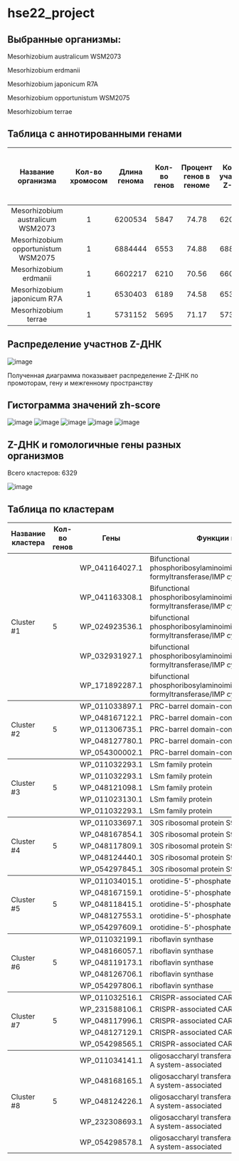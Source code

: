 # hse22_project

## Выбранные организмы:

Mesorhizobium australicum WSM2073

Mesorhizobium erdmanii

Mesorhizobium japonicum R7A

Mesorhizobium opportunistum WSM2075

Mesorhizobium terrae

## Таблица с аннотированными генами

|Название организма             |Кол-во хромосом|Длина генома|Кол-во генов |Процент генов в геноме |Кол-во участков Z-ДНК|Кол-во участков Z-ДНК с zh-score > 500 |Общая длина участков Z-ДНК с zh-score > 500  |
|:-----------------------------:|:-------------:|:----------:|:-----------:|:---------------------:|:---------------------:|:---------------------:|:---------------------------:|
|Mesorhizobium australicum WSM2073       |1              |6200534     |5847         |74.78                  |6200534                |68714                   |658466                        |
|Mesorhizobium opportunistum WSM2075|1              |6884444     |6553         |74.88                  |6884444               |76000                   |728032                         |
|Mesorhizobium erdmanii |1              |6602217     |6210         |70.56                  |6602217                |73578                   |714484                        |
|Mesorhizobium japonicum R7A      |1              |6530403     |6189         |74.58                  |6530403               |74804                   |709386                       |
|Mesorhizobium terrae|1              |5731152     |5695         |71.17                  |5731152                |74350                   |658466                        |

## Распределение участнов Z-ДНК

![image](https://user-images.githubusercontent.com/93160309/173417009-461ed7ce-16b0-4d51-a71f-b6b680dfdae9.png)

Полученная диаграмма показывает распределение Z-ДНК по промоторам, гену и межгенному пространству

## Гистограмма значений zh-score

![image](https://user-images.githubusercontent.com/93160309/173417370-e3d1f8da-e6f3-4eda-acc9-23d5c2a288ff.png)
![image](https://user-images.githubusercontent.com/93160309/173417436-1260ef39-70fd-4948-839a-2b5d73903c24.png)
![image](https://user-images.githubusercontent.com/93160309/173417503-1bad7612-73ae-4c8d-8c81-8b3e2f9fe157.png)
![image](https://user-images.githubusercontent.com/93160309/173417551-6c0b7bde-af7d-4612-a69d-6798ea27bae7.png)
![image](https://user-images.githubusercontent.com/93160309/173417586-1892233d-01e2-4420-b62b-c781f1d10589.png)

## Z-ДНК и гомологичные гены разных организмов

Всего кластеров: 6329 

![image](https://user-images.githubusercontent.com/93160309/173418660-99ce8e86-ebbc-468e-8206-f6379f977492.png)

## Таблица по кластерам


<table>
    <thead>
        <tr>
            <th>Название кластера</th>
            <th>Кол-во генов</th>
            <th>Гены</th>
            <th>Функции генов</th>
            <th>Расположение Z-ДНК</th>
            <th>Z-Hunt score</th>
        </tr>
    </thead>
    <tbody>
        <tr>
            <td rowspan=5>Cluster #1</td>
            <td rowspan=5>5</td>
            <td rowspan=1>WP_041164027.1</td>
            <td rowspan=1>Bifunctional phosphoribosylaminoimidazolecarboxamide
            formyltransferase/IMP cyclohydrolase</td>
            <td rowspan=1>Промотор</td>
            <td rowspan=1>980,883,3428, 650, 10894</td>
        </tr>
        <tr>
            <td rowspan=1>WP_041163308.1</td>
            <td rowspan=1>Bifunctional phosphoribosylaminoimidazolecarboxamide
            formyltransferase/IMP cyclohydrolase</td>
            <td rowspan=1>Промотор</td>
            <td rowspan=1>908, 1244, 883, 2752, 2779</td>
        </tr>
        <tr>
            <td rowspan=1>WP_024923536.1</td>
            <td rowspan=1>bifunctional phosphoribosylaminoimidazolecarboxamide
            formyltransferase/IMP cyclohydrolase</td>
            <td rowspan=1>Промотор</td>
            <td rowspan=1>2945, 2962, 739, 3428</td>
        </tr>
        <tr>
            <td rowspan=1>WP_032931927.1	</td>
            <td rowspan=1>bifunctional phosphoribosylaminoimidazolecarboxamide
            formyltransferase/IMP cyclohydrolase</td>
            <td rowspan=1>Промотор</td>
            <td rowspan=1>3039, 883, 980, 2779</td>
        </tr>
        <tr>
            <td rowspan=1>WP_171892287.1</td>
            <td rowspan=1>bifunctional phosphoribosylaminoimidazolecarboxamide
            formyltransferase/IMP cyclohydrolase</td>
            <td rowspan=1>Промотор</td>
            <td rowspan=1>650, 13713, 8485, 883</td>
        </tr>
    </tbody>
    <tbody>
        <tr>
            <td rowspan=5>Cluster #2</td>
            <td rowspan=5>5</td>
            <td rowspan=1>WP_011033897.1</td>
            <td rowspan=1>PRC-barrel domain-containing protein</td>
            <td rowspan=1>Промотор</td>
            <td rowspan=1>908</td>
        </tr>
        <tr>
            <td rowspan=1>WP_048167122.1</td>
            <td rowspan=1>PRC-barrel domain-containing protein</td>
            <td rowspan=1>Промотор</td>
            <td rowspan=1>908</td>
        </tr>
        <tr>
            <td rowspan=1>WP_011306735.1</td>
            <td rowspan=1>PRC-barrel domain-containing protein</td>
            <td rowspan=1>Промотор</td>
            <td rowspan=1>908</td>
        </tr>
        <tr>
            <td rowspan=1>WP_048127780.1</td>
            <td rowspan=1>PRC-barrel domain-containing protein</td>
            <td rowspan=1>Промотор</td>
            <td rowspan=1>908</td>
        </tr>
        <tr>
            <td rowspan=1>WP_054300002.1</td>
            <td rowspan=1>PRC-barrel domain-containing protein</td>
            <td rowspan=1>Промотор</td>
            <td rowspan=1>908</td>
        </tr>
    </tbody>
    <tbody>
        <tr>
            <td rowspan=5>Cluster #3</td>
            <td rowspan=5>5</td>
            <td rowspan=1>WP_011032293.1</td>
            <td rowspan=1>LSm family protein</td>
            <td rowspan=1>Промотор</td>
            <td rowspan=1>883</td>
        </tr>
        <tr>
            <td rowspan=1>WP_011032293.1</td>
            <td rowspan=1>LSm family protein</td>
            <td rowspan=1>Промотор</td>
            <td rowspan=1>2943</td>
        </tr>
        <tr>
            <td rowspan=1>WP_048121098.1</td>
            <td rowspan=1>LSm family protein</td>
            <td rowspan=1>Промотор</td>
            <td rowspan=1>2943</td>
        </tr>
        <tr>
            <td rowspan=1>WP_011023130.1</td>
            <td rowspan=1>LSm family protein</td>
            <td rowspan=1>Промотор</td>
            <td rowspan=1>2943</td>
        </tr>
        <tr>
            <td rowspan=1>WP_011032293.1</td>
            <td rowspan=1>LSm family protein</td>
            <td rowspan=1>Промотор</td>
            <td rowspan=1>883</td>
        </tr>
    </tbody>
    <tbody>
        <tr>
            <td rowspan=5>Cluster #4</td>
            <td rowspan=5>5</td>
            <td rowspan=1>WP_011033697.1</td>
            <td rowspan=1>30S ribosomal protein S9</td>
            <td rowspan=1>Промотор</td>
            <td rowspan=1>731, 783</td>
        </tr>
        <tr>
            <td rowspan=1>WP_048167854.1</td>
            <td rowspan=1>30S ribosomal protein S9</td>
            <td rowspan=1>Промотор</td>
            <td rowspan=1>731</td>
        </tr>
        <tr>
            <td rowspan=1>WP_048117809.1</td>
            <td rowspan=1>30S ribosomal protein S9</td>
            <td rowspan=1>Промотор</td>
            <td rowspan=1>731</td>
        </tr>
        <tr>
            <td rowspan=1>WP_048124440.1</td>
            <td rowspan=1>30S ribosomal protein S9</td>
            <td rowspan=1>Промотор</td>
            <td rowspan=1>731</td>
        </tr>
        <tr>
            <td rowspan=1>WP_054297845.1</td>
            <td rowspan=1>30S ribosomal protein S9</td>
            <td rowspan=1>Промотор</td>
            <td rowspan=1>731</td>
        </tr>
    </tbody>
    <tbody>
        <tr>
            <td rowspan=5>Cluster #5</td>
            <td rowspan=5>5</td>
            <td rowspan=1>WP_011034015.1</td>
            <td rowspan=1>orotidine-5'-phosphate decarboxylase</td>
            <td rowspan=1>Нет</td>
            <td rowspan=1>-</td>
        </tr>
        <tr>
            <td rowspan=1>WP_048167159.1</td>
            <td rowspan=1>orotidine-5'-phosphate decarboxylase</td>
            <td rowspan=1>Промотор</td>
            <td rowspan=1>959</td>
        </tr>
        <tr>
            <td rowspan=1>WP_048118415.1</td>
            <td rowspan=1>orotidine-5'-phosphate decarboxylase</td>
            <td rowspan=1>Промотор</td>
            <td rowspan=1>4576</td>
        </tr>
        <tr>
            <td rowspan=1>WP_048127553.1</td>
            <td rowspan=1>orotidine-5'-phosphate decarboxylase</td>
            <td rowspan=1>Промотор</td>
            <td rowspan=1>959</td>
        </tr>
        <tr>
            <td rowspan=1>WP_054297609.1</td>
            <td rowspan=1>orotidine-5'-phosphate decarboxylase</td>
            <td rowspan=1>Промотор</td>
            <td rowspan=1>1122</td>
        </tr>
    </tbody>
    <tbody>
        <tr>
            <td rowspan=5>Cluster #6</td>
            <td rowspan=5>5</td>
            <td rowspan=1>WP_011032199.1</td>
            <td rowspan=1>riboflavin synthase</td>
            <td rowspan=1>Промотор</td>
            <td rowspan=1>883</td>
        </tr>
        <tr>
            <td rowspan=1>WP_048166057.1</td>
            <td rowspan=1>riboflavin synthase</td>
            <td rowspan=1>Промотор</td>
            <td rowspan=1>883</td>
        </tr>
        <tr>
            <td rowspan=1>WP_048119173.1</td>
            <td rowspan=1>riboflavin synthase</td>
            <td rowspan=1>Нет</td>
            <td rowspan=1>-</td>
        </tr>
        <tr>
            <td rowspan=1>WP_048126706.1</td>
            <td rowspan=1>riboflavin synthase</td>
            <td rowspan=1>Промотор</td>
            <td rowspan=1>883</td>
        </tr>
        <tr>
            <td rowspan=1>WP_054297806.1</td>
            <td rowspan=1>riboflavin synthase</td>
            <td rowspan=1>Промотор</td>
            <td rowspan=1>883</td>
        </tr>
    </tbody>
    <tbody>
        <tr>
            <td rowspan=5>Cluster #7</td>
            <td rowspan=5>5</td>
            <td rowspan=1>WP_011032516.1</td>
            <td rowspan=1>CRISPR-associated CARF protein Csa3</td>
            <td rowspan=1>Нет</td>
            <td rowspan=1>-</td>
        </tr>
        <tr>
            <td rowspan=1>WP_231588106.1</td>
            <td rowspan=1>CRISPR-associated CARF protein Csa3</td>
            <td rowspan=1>Промотор</td>
            <td rowspan=1>2659</td>
        </tr>
        <tr>
            <td rowspan=1>WP_048117996.1</td>
            <td rowspan=1>CRISPR-associated CARF protein Csa3</td>
            <td rowspan=1>Тело гена</td>
            <td rowspan=1>2779</td>
        </tr>
        <tr>
            <td rowspan=1>WP_048127129.1</td>
            <td rowspan=1>CRISPR-associated CARF protein Csa3</td>
            <td rowspan=1>Тело гена</td>
            <td rowspan=1>8485</td>
        </tr>
        <tr>
            <td rowspan=1>WP_054298565.1</td>
            <td rowspan=1>CRISPR-associated CARF protein Csa3</td>
            <td rowspan=1>Нет</td>
            <td rowspan=1>-</td>
        </tr>
    </tbody>
    <tbody>
        <tr>
            <td rowspan=5>Cluster #8</td>
            <td rowspan=5>5</td>
            <td rowspan=1>WP_011034141.1</td>
            <td rowspan=1>oligosaccharyl transferase, archaeosortase A
            system-associated</td>
            <td rowspan=1>Тело гена</td>
            <td rowspan=1>731</td>
        </tr>
        <tr>
            <td rowspan=1>WP_048168165.1</td>
            <td rowspan=1>oligosaccharyl transferase, archaeosortase A system-associated</td>
            <td rowspan=1>Тело гена</td>
            <td rowspan=1>752, 731</td>
        </tr>
        <tr>
            <td rowspan=1>WP_048124226.1</td>
            <td rowspan=1>oligosaccharyl transferase, archaeosortase A system-associated</td>
            <td rowspan=1>Тело гена</td>
            <td rowspan=1>731</td>
        </tr>
        <tr>
            <td rowspan=1>WP_232308693.1</td>
            <td rowspan=1>oligosaccharyl transferase, archaeosortase A system-associated</td>
            <td rowspan=1>Тело гена</td>
            <td rowspan=1>731, 752</td>
        </tr>
        <tr>
            <td rowspan=1>WP_054298578.1</td>
            <td rowspan=1>oligosaccharyl transferase, archaeosortase A system-associated</td>
            <td rowspan=1>Промотор</td>
            <td rowspan=1>731</td>
        </tr>
    </tbody>
</table>




